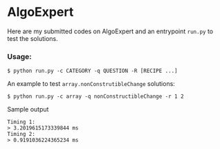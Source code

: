 # AlgoExpert
Here are my submitted codes on AlgoExpert and an entrypoint `run.py` to test the solutions.

### Usage:
```
$ python run.py -c CATEGORY -q QUESTION -R [RECIPE ...]
```
An example to test `array.nonConstrutibleChange` solutions:
```
$ python run.py -c array -q nonConstructibleChange -r 1 2
```
Sample output
```
Timing 1:
> 3.2019615173339844 ms
Timing 2:
> 0.9191036224365234 ms
```
